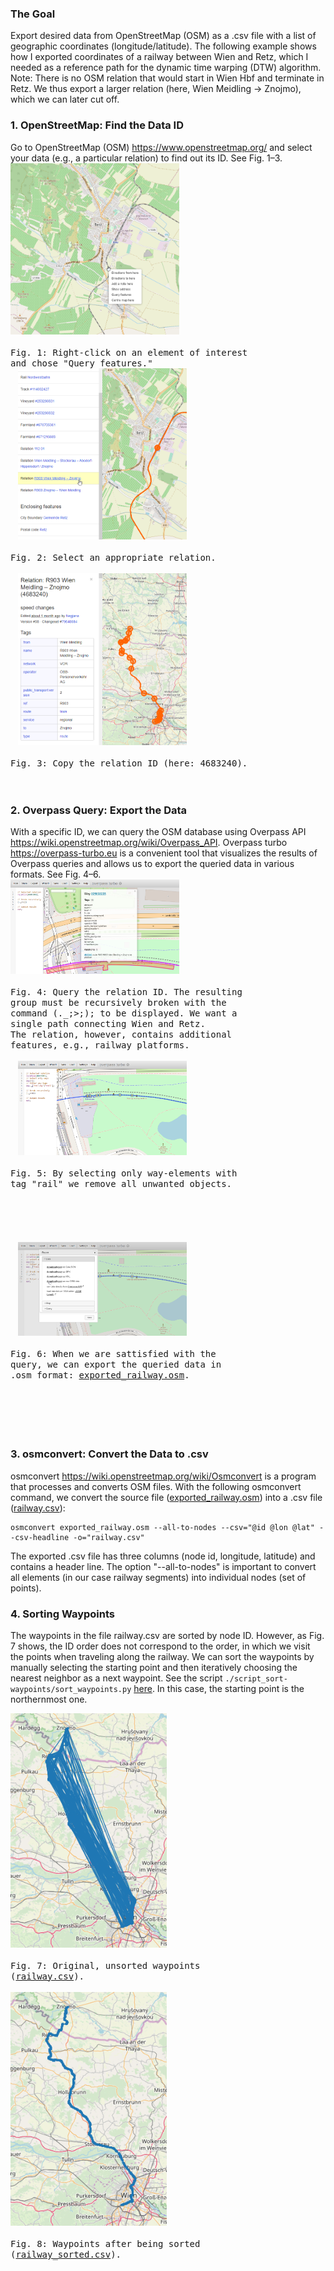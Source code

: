 ### The Goal
Export desired data from OpenStreetMap (OSM) as a .csv file with a list of geographic coordinates (longitude/latitude).
The following example shows how I exported coordinates of a railway between Wien and Retz, which I needed as a reference path for the dynamic time warping (DTW) algorithm.
Note: There is no OSM relation that would start in Wien Hbf and terminate in Retz. We thus export a larger relation (here, Wien Meidling &rarr; Znojmo), which we can later cut off.

### 1. OpenStreetMap: Find the Data ID
Go to OpenStreetMap (OSM) https://www.openstreetmap.org/ and select your data (e.g., a particular relation) to find out its ID. See Fig. 1&#8211;3.<br>
<kbd><img src="https://raw.githubusercontent.com/vraida/Export-waypoints-from-OpenStreetMap/master/.data/step1.png" alt="step1" width=270><br>&nbsp;<br>Fig. 1: Right-click on an element of interest<br> and chose "Query features."<br>&nbsp;</kbd>
<kbd><img src="https://raw.githubusercontent.com/vraida/Export-waypoints-from-OpenStreetMap/master/.data/step2.png" alt="step2" width=270><br>&nbsp;<br>Fig. 2: Select an appropriate relation.<br>&nbsp;<br>&nbsp;</kbd>
<kbd><img src="https://raw.githubusercontent.com/vraida/Export-waypoints-from-OpenStreetMap/master/.data/step3.png" alt="step3" width=270><br>&nbsp;<br>Fig. 3: Copy the relation ID (here: 4683240).<br>&nbsp;<br>&nbsp;</kbd>

### 2. Overpass Query: Export the Data
With a specific ID, we can query the OSM database using Overpass API https://wiki.openstreetmap.org/wiki/Overpass_API.
Overpass turbo https://overpass-turbo.eu is a convenient tool that visualizes the results of Overpass queries and allows us to export the queried data in various formats. See Fig. 4&#8211;6.<br>
<kbd><img src="https://raw.githubusercontent.com/vraida/Export-waypoints-from-OpenStreetMap/master/.data/step4.png" alt="step4" width=270><br>&nbsp;<br>Fig. 4: Query the relation ID. The resulting<br>group must be recursively broken with the<br>command (._;>;); to be displayed. We want a<br>single path connecting Wien and Retz.<br>The relation, however, contains additional<br> features, e.g., railway platforms.<br>&nbsp;<br>&nbsp;</kbd>
<kbd><img src="https://raw.githubusercontent.com/vraida/Export-waypoints-from-OpenStreetMap/master/.data/step5.png" alt="step5" width=270><br>&nbsp;<br>Fig. 5: By selecting only way-elements with<br>tag "rail" we remove all unwanted objects.<br><br><br><br><br>&nbsp;<br>&nbsp;</kbd>
<kbd><img src="https://raw.githubusercontent.com/vraida/Export-waypoints-from-OpenStreetMap/master/.data/step6.png" alt="step6" width=270><br>&nbsp;<br>Fig. 6: When we are sattisfied with the<br>query, we can export the queried data in<br>.osm format: [exported_railway.osm](https://raw.githubusercontent.com/vraida/Export-waypoints-from-OpenStreetMap/master/.data/exported_railway.osm).<br><br><br><br>&nbsp;<br>&nbsp;</kbd>

### 3. osmconvert: Convert the Data to .csv
osmconvert https://wiki.openstreetmap.org/wiki/Osmconvert is a program that processes and converts OSM files.
With the following osmconvert command, we convert the source file ([exported_railway.osm](https://raw.githubusercontent.com/vraida/Export-waypoints-from-OpenStreetMap/master/.data/exported_railway.osm)) into a .csv file ([railway.csv](https://raw.githubusercontent.com/vraida/Export-waypoints-from-OpenStreetMap/master/.data/railway.csv)):
```shell
osmconvert exported_railway.osm --all-to-nodes --csv="@id @lon @lat" --csv-headline -o="railway.csv"
```
The exported .csv file has three columns (node id, longitude, latitude) and contains a header line.
The option "--all-to-nodes" is important to convert all elements (in our case railway segments) into individual nodes (set of points).

### 4. Sorting Waypoints
The waypoints in the file railway.csv are sorted by node ID. However, as Fig. 7 shows, the ID order does not correspond to the order, in which we visit the points when traveling along the railway. We can sort the waypoints by manually selecting the starting point and then iteratively choosing the nearest neighbor as a next waypoint. See the script ```./script_sort-waypoints/sort_waypoints.py``` [here](https://github.com/vraida/Export-waypoints-from-OpenStreetMap/blob/master/script_sort-waypoints/sort_waypoints.py). In this case, the starting point is the northernmost one.

<kbd><img src="https://raw.githubusercontent.com/vraida/Export-waypoints-from-OpenStreetMap/master/.data/path_unordered.png" alt="fig7" width=250><br>&nbsp;<br>Fig. 7: Original, unsorted waypoints<br>([railway.csv](https://raw.githubusercontent.com/vraida/Export-waypoints-from-OpenStreetMap/master/.data/railway.csv)).<br><br></kbd>
<kbd><img src="https://raw.githubusercontent.com/vraida/Export-waypoints-from-OpenStreetMap/master/.data/path_ordered.png" alt="fig8" width=250><br>&nbsp;<br>Fig. 8: Waypoints after being sorted <br>([railway_sorted.csv](https://raw.githubusercontent.com/vraida/Export-waypoints-from-OpenStreetMap/master/.data/railway_sorted.csv)).<br><br></kbd>




